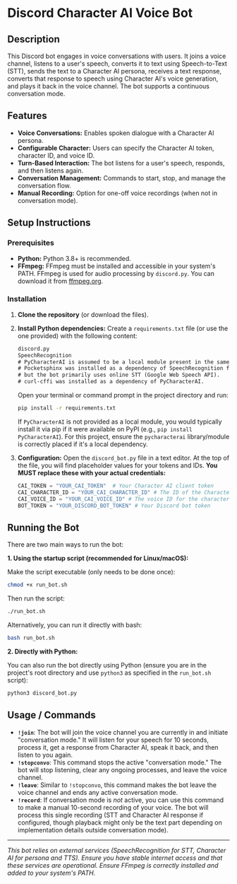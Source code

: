 # Discord Character AI Voice Bot

## Description
This Discord bot engages in voice conversations with users. It joins a voice channel, listens to a user's speech, converts it to text using Speech-to-Text (STT), sends the text to a Character AI persona, receives a text response, converts that response to speech using Character AI's voice generation, and plays it back in the voice channel. The bot supports a continuous conversation mode.

## Features
- **Voice Conversations:** Enables spoken dialogue with a Character AI persona.
- **Configurable Character:** Users can specify the Character AI token, character ID, and voice ID.
- **Turn-Based Interaction:** The bot listens for a user's speech, responds, and then listens again.
- **Conversation Management:** Commands to start, stop, and manage the conversation flow.
- **Manual Recording:** Option for one-off voice recordings (when not in conversation mode).

## Setup Instructions

### Prerequisites
- **Python:** Python 3.8+ is recommended.
- **FFmpeg:** FFmpeg must be installed and accessible in your system's PATH. FFmpeg is used for audio processing by `discord.py`. You can download it from [ffmpeg.org](https://ffmpeg.org/download.html).

### Installation
1.  **Clone the repository** (or download the files).
2.  **Install Python dependencies:**
    Create a `requirements.txt` file (or use the one provided) with the following content:
    ```txt
    discord.py
    SpeechRecognition
    # PyCharacterAI is assumed to be a local module present in the same directory.
    # Pocketsphinx was installed as a dependency of SpeechRecognition for offline STT capabilities,
    # but the bot primarily uses online STT (Google Web Speech API).
    # curl-cffi was installed as a dependency of PyCharacterAI.
    ```
    Open your terminal or command prompt in the project directory and run:
    ```bash
    pip install -r requirements.txt
    ```
    If `PyCharacterAI` is not provided as a local module, you would typically install it via pip if it were available on PyPI (e.g., `pip install PyCharacterAI`). For this project, ensure the `pycharacterai` library/module is correctly placed if it's a local dependency.

3.  **Configuration:**
    Open the `discord_bot.py` file in a text editor. At the top of the file, you will find placeholder values for your tokens and IDs. **You MUST replace these with your actual credentials:**
    ```python
    CAI_TOKEN = "YOUR_CAI_TOKEN"  # Your Character AI client token
    CAI_CHARACTER_ID = "YOUR_CAI_CHARACTER_ID" # The ID of the Character AI you want to use
    CAI_VOICE_ID = "YOUR_CAI_VOICE_ID" # The voice ID for the character's speech
    BOT_TOKEN = "YOUR_DISCORD_BOT_TOKEN" # Your Discord bot token
    ```

## Running the Bot

There are two main ways to run the bot:

**1. Using the startup script (recommended for Linux/macOS):**

   Make the script executable (only needs to be done once):
   ```bash
   chmod +x run_bot.sh
   ```
   Then run the script:
   ```bash
   ./run_bot.sh
   ```
   Alternatively, you can run it directly with bash:
   ```bash
   bash run_bot.sh
   ```

**2. Directly with Python:**

   You can also run the bot directly using Python (ensure you are in the project's root directory and use `python3` as specified in the `run_bot.sh` script):
   ```bash
   python3 discord_bot.py
   ```

## Usage / Commands
-   **`!join`**: The bot will join the voice channel you are currently in and initiate "conversation mode." It will listen for your speech for 10 seconds, process it, get a response from Character AI, speak it back, and then listen to you again.
-   **`!stopconvo`**: This command stops the active "conversation mode." The bot will stop listening, clear any ongoing processes, and leave the voice channel.
-   **`!leave`**: Similar to `!stopconvo`, this command makes the bot leave the voice channel and ends any active conversation mode.
-   **`!record`**: If conversation mode is *not* active, you can use this command to make a manual 10-second recording of your voice. The bot will process this single recording (STT and Character AI response if configured, though playback might only be the text part depending on implementation details outside conversation mode).

---

*This bot relies on external services (SpeechRecognition for STT, Character AI for persona and TTS). Ensure you have stable internet access and that these services are operational.*
*Ensure FFmpeg is correctly installed and added to your system's PATH.*

